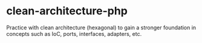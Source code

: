 # clean-architecture-php
Practice with clean architecture (hexagonal) to gain a stronger foundation in concepts such as IoC, ports, interfaces, adapters, etc.
